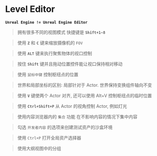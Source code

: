 # Level Editor

**`Unreal Engine != Unreal Engine Editor`**

> 拥有很多不同的视图模式 快捷键是 **`Shift+1~8`**

> 使用 **`Z`** 和 **`C`** 键来缩放摄像机的 `FOV`

> 使用 **`ALT`** 键来执行聚焦物体的视口控制

> 按住 **`Shift`** 键并且拖动位置控件能让视口保持相对移动

> 使用 `鼠标中键` 控制枢纽点的位置

> 世界和局部坐标的区别: 局部针对于 Actor. 世界保持变换组件轴向不变

> 使用 **`V`** 键使两个 Actor 对齐, 还可以使用 Alt+V 控制枢纽点的临时位置

> 使用 **`Ctrl+Shift+P`** 从 Actor 的视角控制 Actor, 例如灯光

> 使用内容浏览器内的 `集合` 功能 在不影响内容的情况下集中内容

> 勾选 `开发者内容` 的选项来创建测试资产的沙盒环境

> 使用 `Ctrl+P` 打开全局资产选择器

> 使用大纲视图中的分组
